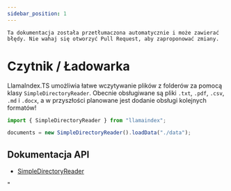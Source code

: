 ```yaml
---
sidebar_position: 1
---
```


`Ta dokumentacja została przetłumaczona automatycznie i może zawierać błędy. Nie wahaj się otworzyć Pull Request, aby zaproponować zmiany.`

# Czytnik / Ładowarka

LlamaIndex.TS umożliwia łatwe wczytywanie plików z folderów za pomocą klasy `SimpleDirectoryReader`. Obecnie obsługiwane są pliki `.txt`, `.pdf`, `.csv`, `.md` i `.docx`, a w przyszłości planowane jest dodanie obsługi kolejnych formatów!

```typescript
import { SimpleDirectoryReader } from "llamaindex";

documents = new SimpleDirectoryReader().loadData("./data");
```

## Dokumentacja API

- [SimpleDirectoryReader](../../api/classes/SimpleDirectoryReader.md)

"
